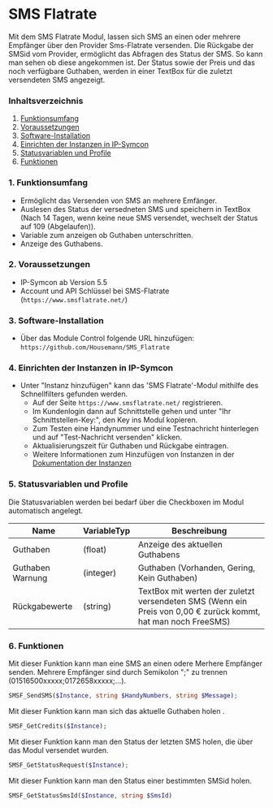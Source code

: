 # SMS Flatrate
Mit dem SMS Flatrate Modul, lassen sich SMS an einen oder mehrere Empfänger über den Provider Sms-Flatrate versenden. Die Rückgabe der SMSid vom Provider, ermöglicht das Abfragen des Status der SMS. So kann man sehen ob diese angekommen ist. Der Status sowie der Preis und das noch verfügbare Guthaben, werden in einer TextBox für die zuletzt versendeten SMS angezeigt. 

### Inhaltsverzeichnis

1. [Funktionsumfang](#1-funktionsumfang)
2. [Voraussetzungen](#2-voraussetzungen)
3. [Software-Installation](#3-software-installation)
4. [Einrichten der Instanzen in IP-Symcon](#4-einrichten-der-instanzen-in-ip-symcon)
5. [Statusvariablen und Profile](#5-statusvariablen-und-profile)
6. [Funktionen](#6-funktionen)

### 1. Funktionsumfang

* Ermöglicht das Versenden von SMS an mehrere Emfänger.
* Auslesen des Status der versedneten SMS und speichern in TextBox (Nach 14 Tagen, wenn keine neue SMS versendet, wechselt der Status auf 109 (Abgelaufen)).
* Variable zum anzeigen ob Guthaben unterschritten.
* Anzeige des Guthabens.

### 2. Voraussetzungen

- IP-Symcon ab Version 5.5
- Account und API Schlüssel bei SMS-Flatrate (`https://www.smsflatrate.net/`)

### 3. Software-Installation

* Über das Module Control folgende URL hinzufügen:
    `https://github.com/Housemann/SMS_Flatrate`

### 4. Einrichten der Instanzen in IP-Symcon

- Unter "Instanz hinzufügen" kann das 'SMS Flatrate'-Modul mithilfe des Schnellfilters gefunden werden.
    - Auf der Seite `https://www.smsflatrate.net/` registrieren. 
    - Im Kundenlogin dann auf Schnittstelle gehen und unter "Ihr Schnittstellen-Key:", den Key ins Modul kopieren.
    - Zum Testen eine Handynummer und eine Testnachricht hinterlegen und auf "Test-Nachricht versenden" klicken.
    - Aktualisierungszeit für Guthaben und Rückgabe eintragen.
    - Weitere Informationen zum Hinzufügen von Instanzen in der [Dokumentation der Instanzen](https://www.symcon.de/service/dokumentation/konzepte/instanzen/#Instanz_hinzufügen)

### 5. Statusvariablen und Profile

Die Statusvariablen werden bei bedarf über die Checkboxen im Modul automatisch angelegt.

Name             | VariableTyp | Beschreibung
---------------- | ----------- | ---------------------
Guthaben         | (float)     | Anzeige des aktuellen Guthabens
Guthaben Warnung | (integer)   | Guthaben (Vorhanden, Gering, Kein Guthaben)
Rückgabewerte    | (string)    | TextBox mit werten der zuletzt versendeten SMS (Wenn ein Preis von 0,00 € zurück kommt, hat man noch FreeSMS)

### 6. Funktionen

Mit dieser Funktion kann man eine SMS an einen odere Merhere Empfänger senden. Mehrere Empfänger sind durch Semikolon ";" zu trennen (01516500xxxxx;0172658xxxxx;...).
```php
SMSF_SendSMS($Instance, string $HandyNumbers, string $Message);
```

Mit dieser Funktion kann man sich das aktuelle Guthaben holen .
```php
SMSF_GetCredits($Instance);
```

Mit dieser Funktion kann man den Status der letzten SMS holen, die über das Modul versendet wurden.
```php
SMSF_GetStatusRequest($Instance);
```

Mit dieser Funktion kann man den Status einer bestimmten SMSid holen.
```php
SMSF_GetStatusSmsId($Instance, string $SmsId)
```